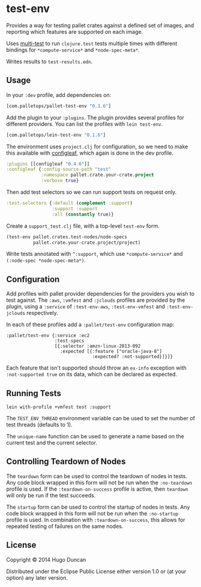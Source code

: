 # test-env

Provides a way for testing pallet crates against a defined set of
images, and reporting which features are supported on each image.

Uses [multi-test][multi-test] to run `clojure.test` tests multiple
times with different bindings for `*compute-service*` and
`*node-spec-meta*`.

Writes results to `test-results.edn`.

## Usage

In your `:dev` profile, add dependencies on:

```clj
[com.palletops/pallet-test-env "0.1.6"]
```

Add the plugin to your `:plugins`.  The plugin provides several
profiles for different providers.  You can list the profiles with
`lein test-env`.

```clj
[com.palletops/lein-test-env "0.1.6"]
```

The environment uses `project.clj` for configuration, so we need to
make this available with [configleaf][configleaf], which again is done
in the dev profile.

```clj
:plugins [[configleaf "0.4.6"]]
:configleaf {:config-source-path "test"
             :namespace pallet.crate.your-crate.project
             :verbose true}
```

Then add test selectors so we can run support tests on request only.

```clj
:test-selectors {:default (complement :support)
                 :support :support
                 :all (constantly true)}
```

Create a `support_test.clj` file, with a top-level `test-env` form.

```clj
(test-env pallet.crates.test-nodes/node-specs
          pallet.crate.your-crate.project/project)
```

Write tests annotated with `^:support`, which use `*compute-service*` and
`(:node-spec *node-spec-meta*)`.

## Configuration

Add profiles with pallet provider dependencies for the providers you
wish to test against. The `:aws`, `:vmfest` and `:jclouds` profiles
are provided by the plugin, using a `:service` of `:test-env-aws`,
`:test-env-vmfest` and `:test-env-jclouds` respectively.

In each of these profiles add a `:pallet/test-env` configuration map:

```
:pallet/test-env {:service :ec2
                  :test-specs
                  [{:selector :amzn-linux-2013-092
                    :expected [{:feature ["oracle-java-8"]
                                :expected? :not-supported}]}]}
```

Each feature that isn't supported should throw an `ex-info` exception
with `:not-supported true` on its data, which can be declared as
expected.


## Running Tests

```
lein with-profile +vmfest test :support
```

The `TEST_ENV_THREAD` environment variable can be used to set the
number of test threads (defaults to 1).

The `unique-name` function can be used to generate a name based on the
current test and the current selector.

## Controlling Teardown of Nodes

The `teardown` form can be used to control the teardown of nodes in
tests.  Any code block wrapped in this form will not be run when the
`:no-teardown` profile is used.  If the `:teardown-on-success` profile
is active, then `teardown` will only be run if the test succeeds.

The `startup` form can be used to control the startup of nodes in
tests.  Any code block wrapped in this form will not be run when the
`:no-startup` profile is used.  In combination with
`:teardown-on-success`, this allows for repeated testing of failures
on the same nodes.

## License

Copyright © 2014 Hugo Duncan

Distributed under the Eclipse Public License either version 1.0 or (at
your option) any later version.

[configleaf]: https://github.com/davidsantiago/configleaf "configleaf"
[multi-test]: https://github.com/palletops/multi-test "multi-test"
